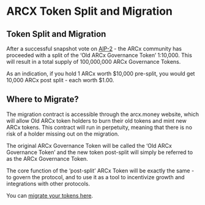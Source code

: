 # ARCX Token Split and Migration

## Token Split and Migration

After a successful snapshot vote on [AIP-2](https://arcx.substack.com/p/aip-2-arcx-token-split-110000) - the ARCx community has proceeded with a split of the ‘Old ARCx Governance Token’ 1:10,000. This will result in a total supply of 100,000,000 ARCx Governance Tokens.

As an indication, if you hold 1 ARCx worth $10,000 pre-split, you would get 10,000 ARCx post split - each worth $1.00.

## Where to Migrate?

The migration contract is accessible through the arcx.money website, which will allow Old ARCx token holders to burn their old tokens and mint new ARCx tokens. This contract will run in perpetuity, meaning that there is no risk of a holder missing out on the migration.

The original ARCx Governance Token will be called the ‘Old ARCx Governance Token’ and the new token post-split will simply be referred to as the ARCx Governance Token. 

The core function of the ‘post-split’ ARCx Token will be exactly the same - to govern the protocol, and to use it as a tool to incentivize growth and integrations with other protocols.

You can [migrate your tokens here](https://migration.arcx.money/).

